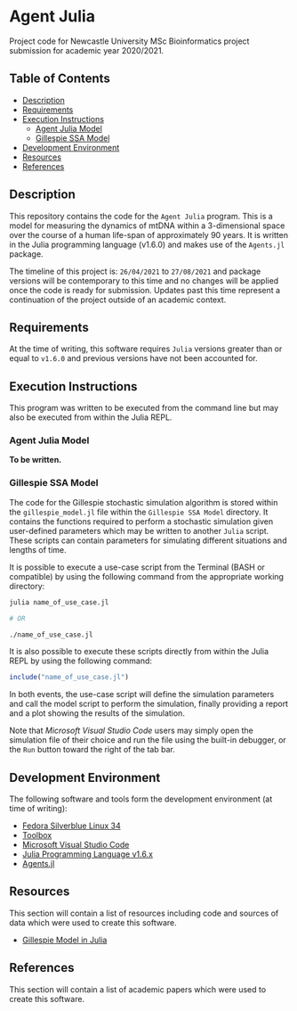 # Agent Julia

Project code for Newcastle University MSc Bioinformatics project
submission for academic year 2020/2021.

## Table of Contents

- [Description](#description)
- [Requirements](#requirements)
- [Execution Instructions](#execution-instructions)
  - [Agent Julia Model](#agent-julia-model)
  - [Gillespie SSA Model](#gillespie-ssa-model)
- [Development Environment](#development-environment)
- [Resources](#resources)
- [References](#references)

## Description

This repository contains the code for the `Agent Julia` program. This is
a model for measuring the dynamics of mtDNA within a 3-dimensional space
over the course of a human life-span of approximately 90 years. It is
written in the Julia programming language (v1.6.0) and makes use of the
`Agents.jl` package.

The timeline of this project is: `26/04/2021` to `27/08/2021` and
package versions will be contemporary to this time and no changes will
be applied once the code is ready for submission. Updates past this
time represent a continuation of the project outside of an academic
context.

## Requirements

At the time of writing, this software requires `Julia` versions greater than or
equal to `v1.6.0` and previous versions have not been accounted for.

## Execution Instructions

This program was written to be executed from the command line but may also be
executed from within the Julia REPL.

### Agent Julia Model

**To be written.**

### Gillespie SSA Model

The code for the Gillespie stochastic simulation algorithm is stored within the
`gillespie_model.jl` file within the `Gillespie SSA Model` directory. It
contains the functions required to perform a stochastic simulation given
user-defined parameters which may be written to another `Julia` script. These
scripts can contain parameters for simulating different situations and lengths
of time.

It is possible to execute a use-case script from the Terminal (BASH or
compatible) by using the following command from the appropriate working
directory:

```bash
julia name_of_use_case.jl

# OR

./name_of_use_case.jl
```

It is also possible to execute these scripts directly from within the Julia REPL
by using the following command:

```julia
include("name_of_use_case.jl")
```

In both events, the use-case script will define the simulation parameters and
call the model script to perform the simulation, finally providing a report and
a plot showing the results of the simulation.

Note that *Microsoft Visual Studio Code* users may simply open the simulation
file of their choice and run the file using the built-in debugger, or the `Run`
button toward the right of the tab bar.

## Development Environment

The following software and tools form the development environment (at
time of writing):

- [Fedora Silverblue Linux 34](https://silverblue.fedoraproject.org/)
- [Toolbox](https://github.com/containers/toolbox)
- [Microsoft Visual Studio Code](https://code.visualstudio.com/)
- [Julia Programming Language v1.6.x](https://julialang.org/)
- [Agents.jl](https://juliadynamics.github.io/Agents.jl/stable/)

## Resources

This section will contain a list of resources including code and
sources of data which were used to create this software.

- [Gillespie Model in Julia](https://nextjournal.com/bebi5009/gillespie-julia)

## References

This section will contain a list of academic papers which were used to
create this software.
